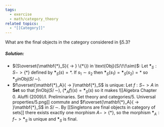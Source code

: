 ```yaml
---
tags:
  - exercise
  - math/category_theory
related topics:
  - "[[Category]]"
---
```

What are the final objects in the category considered in §5.3?
##### Solution:
- $(S\overset{\mathbf{*}_S}{ -> } \{*\}) in \text{Obj}(S/\!\!\sim)$:
	Let $\mathbf{*}_S: S -> \{*\}$ defined by $\mathbf{*}_S(s)=*$. If $s_1\sim s_2$ then $\mathbf{*}_S(s_1)=\mathbf{*}_S(s_2)=*$ so $\mathbf{*}_S in \text{Obj}(S/\!\!\sim)$.
- $f\overset{\mathbf{*}_A}{ -> }\mathbf{*}_S$ is unique:
	Let $f:S -> A$ in $\mathbf{Set}$ so that $f in\text{Obj}(S/\!\!\sim)$, $(\mathbf{*}_A f)(s)=\mathbf{*}_S(s)$ so it makes
	![[Algebra Chapter 0. Aluffi (2009)/I. Preliminaries. Set theory and categories/5. Universal properties/5.png]]
	commute and $f\overset{\mathbf{*}_A}{ -> }\mathbf{*}_S$ in $S/\!\!\sim$. By [[Singletons are final objects in category of sets]] there exists exactly one morphism $A -> \{*\}$, so the morphism $\mathbf{*}_A:f -> \mathbf{*}_S$ is unique and $\mathbf{*}_S$ is final.